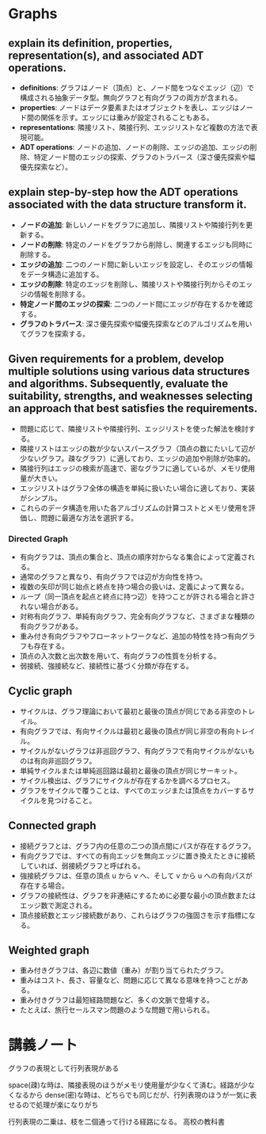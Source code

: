 # Graphs

## explain its definition, properties, representation(s), and associated ADT operations.
- **definitions**: グラフはノード（頂点）と、ノード間をつなぐエッジ（辺）で構成される抽象データ型。無向グラフと有向グラフの両方が含まれる。
- **properties**: ノードはデータ要素またはオブジェクトを表し、エッジはノード間の関係を示す。エッジには重みが設定されることもある。
- **representations**: 隣接リスト、隣接行列、エッジリストなど複数の方法で表現可能。
- **ADT operations**: ノードの追加、ノードの削除、エッジの追加、エッジの削除、特定ノード間のエッジの探索、グラフのトラバース（深さ優先探索や幅優先探索など）。

## explain step-by-step how the ADT operations associated with the data structure transform it.
- **ノードの追加**: 新しいノードをグラフに追加し、隣接リストや隣接行列を更新する。
- **ノードの削除**: 特定のノードをグラフから削除し、関連するエッジも同時に削除する。
- **エッジの追加**: 二つのノード間に新しいエッジを設定し、そのエッジの情報をデータ構造に追加する。
- **エッジの削除**: 特定のエッジを削除し、隣接リストや隣接行列からそのエッジの情報を削除する。
- **特定ノード間のエッジの探索**: 二つのノード間にエッジが存在するかを確認する。
- **グラフのトラバース**: 深さ優先探索や幅優先探索などのアルゴリズムを用いてグラフを探索する。

## Given requirements for a problem, develop multiple solutions using various data structures and algorithms. Subsequently, evaluate the suitability, strengths, and weaknesses selecting an approach that best satisfies the requirements.
- 問題に応じて、隣接リストや隣接行列、エッジリストを使った解法を検討する。
- 隣接リストはエッジの数が少ないスパースグラフ（頂点の数にたいして辺が少ないグラフ。疎なグラフ）に適しており、エッジの追加や削除が効率的。
- 隣接行列はエッジの検索が高速で、密なグラフに適しているが、メモリ使用量が大きい。
- エッジリストはグラフ全体の構造を単純に扱いたい場合に適しており、実装がシンプル。
- これらのデータ構造を用いた各アルゴリズムの計算コストとメモリ使用を評価し、問題に最適な方法を選択する。

### Directed Graph
- 有向グラフは、頂点の集合と、頂点の順序対からなる集合によって定義される。
- 通常のグラフと異なり、有向グラフでは辺が方向性を持つ。
- 複数の矢印が同じ始点と終点を持つ場合の扱いは、定義によって異なる。
- ループ（同一頂点を起点と終点に持つ辺）を持つことが許される場合と許されない場合がある。
- 対称有向グラフ、単純有向グラフ、完全有向グラフなど、さまざまな種類の有向グラフがある。
- 重み付き有向グラフやフローネットワークなど、追加の特性を持つ有向グラフも存在する。
- 頂点の入次数と出次数を用いて、有向グラフの性質を分析する。
- 弱接続、強接続など、接続性に基づく分類が存在する。

## Cyclic graph
- サイクルは、グラフ理論において最初と最後の頂点が同じである非空のトレイル。
- 有向グラフでは、有向サイクルは最初と最後の頂点が同じ非空の有向トレイル。
- サイクルがないグラフは非巡回グラフ、有向グラフで有向サイクルがないものは有向非巡回グラフ。
- 単純サイクルまたは単純巡回路は最初と最後の頂点が同じサーキット。
- サイクル検出は、グラフにサイクルが存在するかを調べるプロセス。
- グラフをサイクルで覆うことは、すべてのエッジまたは頂点をカバーするサイクルを見つけること。

## Connected graph
- 接続グラフとは、グラフ内の任意の二つの頂点間にパスが存在するグラフ。
- 有向グラフでは、すべての有向エッジを無向エッジに置き換えたときに接続していれば、弱接続グラフと呼ばれる。
- 強接続グラフは、任意の頂点 u から v へ、そして v から u への有向パスが存在する場合。
- グラフの接続性は、グラフを非連結にするために必要な最小の頂点数またはエッジ数で測定される。
- 頂点接続数とエッジ接続数があり、これらはグラフの強固さを示す指標になる。

## Weighted graph
- 重み付きグラフは、各辺に数値（重み）が割り当てられたグラフ。
- 重みはコスト、長さ、容量など、問題に応じて異なる意味を持つことがある。
- 重み付きグラフは最短経路問題など、多くの文脈で登場する。
- たとえば、旅行セールスマン問題のような問題で用いられる。

# 講義ノート

グラフの表現として行列表現がある

space(疎)な時は、隣接表現のほうがメモリ使用量が少なくて済む。経路が少なくなるから
dense(密)な時は、どちらでも同じだが、行列表現のほうが一気に表せるので処理が楽になりがち

行列表現の二乗は、枝を二個通って行ける経路になる。
高校の教科書
